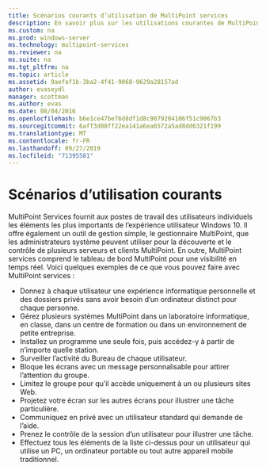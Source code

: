 ```yaml
---
title: Scénarios courants d’utilisation de MultiPoint services
description: En savoir plus sur les utilisations courantes de MultiPoint services
ms.custom: na
ms.prod: windows-server
ms.technology: multipoint-services
ms.reviewer: na
ms.suite: na
ms.tgt_pltfrm: na
ms.topic: article
ms.assetid: 9aefaf1b-3ba2-4f41-9068-9629a28157ad
author: evaseydl
manager: scottman
ms.author: evas
ms.date: 08/04/2016
ms.openlocfilehash: b6e1ce47be76d8df1d8c9079204106f51c9067b3
ms.sourcegitcommit: 6aff3d88ff22ea141a6ea6572a5ad8dd6321f199
ms.translationtype: MT
ms.contentlocale: fr-FR
ms.lasthandoff: 09/27/2019
ms.locfileid: "71395581"
---
```

# <a name="common-usage-scenarios"></a>Scénarios d’utilisation courants
MultiPoint Services fournit aux postes de travail des utilisateurs individuels les éléments les plus importants de l’expérience utilisateur Windows 10. Il offre également un outil de gestion simple, le gestionnaire MultiPoint, que les administrateurs système peuvent utiliser pour la découverte et le contrôle de plusieurs serveurs et clients MultiPoint. En outre, MultiPoint services comprend le tableau de bord MultiPoint pour une visibilité en temps réel. Voici quelques exemples de ce que vous pouvez faire avec MultiPoint services :  
  
- Donnez à chaque utilisateur une expérience informatique personnelle et des dossiers privés sans avoir besoin d’un ordinateur distinct pour chaque personne.  
- Gérez plusieurs systèmes MultiPoint dans un laboratoire informatique, en classe, dans un centre de formation ou dans un environnement de petite entreprise.  
- Installez un programme une seule fois, puis accédez-y à partir de n’importe quelle station.  
- Surveiller l’activité du Bureau de chaque utilisateur.  
- Bloque les écrans avec un message personnalisable pour attirer l’attention du groupe.  
- Limitez le groupe pour qu’il accède uniquement à un ou plusieurs sites Web.  
- Projetez votre écran sur les autres écrans pour illustrer une tâche particulière.  
- Communiquez en privé avec un utilisateur standard qui demande de l’aide.  
- Prenez le contrôle de la session d’un utilisateur pour illustrer une tâche.  
- Effectuez tous les éléments de la liste ci-dessus pour un utilisateur qui utilise un PC, un ordinateur portable ou tout autre appareil mobile traditionnel. 